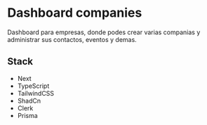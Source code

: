 # Dashboard companies

Dashboard para empresas, donde podes crear varias companias y administrar sus contactos, eventos y demas.

## Stack

- Next
- TypeScript
- TailwindCSS
- ShadCn
- Clerk
- Prisma
